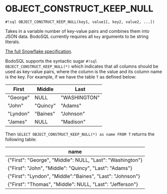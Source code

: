 # OBJECT_CONSTRUCT_KEEP_NULL

`#!sql OBJECT_CONSTRUCT_KEEP_NULL(key1, value1[, key2, value2, ...])`

Takes in a variable number of key-value pairs and combines them
into JSON data. BodoSQL currently requires all `key` arguments to
be string literals.

[The full Snowflake specification](https://docs.snowflake.com/en/sql-reference/functions/object_construct_keep_null.html).

BodoSQL supports the syntactic sugar `#!sql OBJECT_CONSTRUCT_KEEP_NULL(*)`
which indicates that all columns should be used as key-value pairs, where
the column is the value and its column name is the key. For example, if we have
the table `T` as defined below:

| First | Middle | Last |
|----------|----------|--------------|
| "George" | NULL | "WASHINGTON" |
| "John" | "Quincy" | "Adams" |
| "Lyndon" | "Baines" | "Johnson" |
| "James" | NULL | "Madison" |

Then `SELECT OBJECT_CONSTRUCT_KEEP_NULL(*) as name FROM T` returns the following table:

| name |
|-----------------------------------------------------------|
| {"First": "George", "Middle": NULL, "Last": "Washington"} |
| {"First": "John", "Middle": "Quincy", "Last": "Adams"} |
| {"First": "Lyndon", "Middle":"Baines", "Last": "Johnson"} |
| {"First": "Thomas", "Middle": NULL, "Last": "Jefferson"} |
